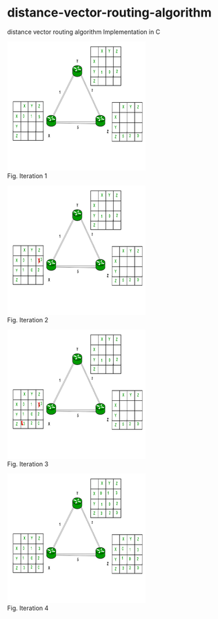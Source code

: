 # distance-vector-routing-algorithm
distance vector routing algorithm Implementation in C 



<p align="left">
   <img src="screenshots/first.png" width ="320" height="300"/>  
  <br/>
  Fig. Iteration 1                    
</p>




<p align="left">
  <img src="screenshots/second.png" width ="320" height="300"/>
  <br/>
  Fig.  Iteration 2          
</p>


<p align="left">
    <img src="screenshots/third.png" width ="320" height="300"/>  
  <br/>
  Fig. Iteration 3                 
</p>




<p align="left">
  
   <img src="screenshots/fourth.png" width ="320" height="300"/>
  <br/>
  Fig.  Iteration 4           
</p>



